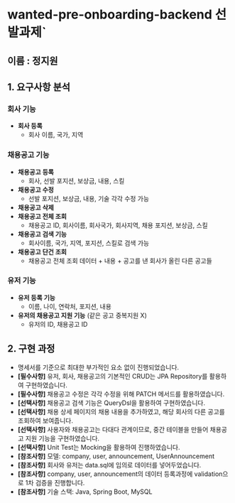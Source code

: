 # wanted-pre-onboarding-backend 선발과제`

## 이름 : 정지원

## 1. 요구사항 분석

### 회사 기능
- **회사 등록**
    - 회사 이름, 국가, 지역

### 채용공고 기능
- **채용공고 등록**
    - 회사, 선발 포지션, 보상금, 내용, 스킬
- **채용공고 수정**
    - 선발 포지션, 보상금, 내용, 기술 각각 수정 가능
- **채용공고 삭제**
- **채용공고 전체 조회**
    - 채용공고 ID, 회사이름, 회사국가, 회사지역, 채용 포지션, 보상금, 스킬
- **채용공고 검색 기능**
    - 회사이름, 국가, 지역, 포지션, 스킬로 검색 가능
- **채용공고 단건 조회**
    - 채용공고 전체 조회 데이터 + 내용 + 공고를 낸 회사가 올린 다른 공고들

### 유저 기능
- **유저 등록 기능**
    - 이름, 나이, 연락처, 포지션, 내용
- **유저의 채용공고 지원 기능** (같은 공고 중복지원 X)
    - 유저의 ID, 채용공고 ID

## 2. 구현 과정

- 명세서를 기준으로 최대한 부가적인 요소 없이 진행되었습니다.
- **[필수사항]** 유저, 회사, 채용공고의 기본적인 CRUD는 JPA Repository를 활용하여 구현하였습니다.
- **[필수사항]** 채용공고 수정은 각각 수정을 위해 PATCH 메서드를 활용하였습니다.
- **[선택사항]** 채용공고 검색 기능은 QueryDsl을 활용하여 구현하였습니다.
- **[선택사항]** 채용 상세 페이지의 채용 내용을 추가하였고, 해당 회사의 다른 공고를 조회하여 보여줍니다.
- **[선택사항]** 사용자와 채용공고는 다대다 관계이므로, 중간 테이블을 만들어 채용공고 지원 기능을 구현하였습니다.
- **[선택사항]** Unit Test는 Mocking을 활용하여 진행하였습니다.
- **[참조사항]** 모델: company, user, announcement, UserAnnouncement
- **[참조사항]** 회사와 유저는 data.sql에 임의로 데이터를 넣어두었습니다.
- **[참조사항]** company, user, announcement의 데이터 등록과정에 validation으로 1차 검증을 진행합니다.
- **[참조사항]** 기술 스택: Java, Spring Boot, MySQL

